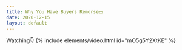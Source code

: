 ```yaml
---
title: Why You Have Buyers Remorse💵
date: 2020-12-15
layout: default
---
```

Watching👇
{% include elements/video.html id="mO5g5Y2XtKE" %}